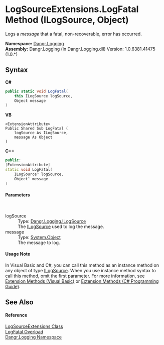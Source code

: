 # LogSourceExtensions.LogFatal Method (ILogSource, Object)
 

Logs a *message* that a fatal, non-recoverable, error has occurred.

**Namespace:**&nbsp;<a href="N_Dangr_Logging">Dangr.Logging</a><br />**Assembly:**&nbsp;Dangr.Logging (in Dangr.Logging.dll) Version: 1.0.6381.41475 (1.0.*)

## Syntax

**C#**<br />
``` C#
public static void LogFatal(
	this ILogSource logSource,
	Object message
)
```

**VB**<br />
``` VB
<ExtensionAttribute>
Public Shared Sub LogFatal ( 
	logSource As ILogSource,
	message As Object
)
```

**C++**<br />
``` C++
public:
[ExtensionAttribute]
static void LogFatal(
	ILogSource^ logSource, 
	Object^ message
)
```


#### Parameters
&nbsp;<dl><dt>logSource</dt><dd>Type: <a href="T_Dangr_Logging_ILogSource">Dangr.Logging.ILogSource</a><br />The <a href="T_Dangr_Logging_ILogSource">ILogSource</a> used to log the message.</dd><dt>message</dt><dd>Type: <a href="http://msdn2.microsoft.com/en-us/library/e5kfa45b" target="_blank">System.Object</a><br />The message to log.</dd></dl>

#### Usage Note
In Visual Basic and C#, you can call this method as an instance method on any object of type <a href="T_Dangr_Logging_ILogSource">ILogSource</a>. When you use instance method syntax to call this method, omit the first parameter. For more information, see <a href="http://msdn.microsoft.com/en-us/library/bb384936.aspx">Extension Methods (Visual Basic)</a> or <a href="http://msdn.microsoft.com/en-us/library/bb383977.aspx">Extension Methods (C# Programming Guide)</a>.

## See Also


#### Reference
<a href="T_Dangr_Logging_LogSourceExtensions">LogSourceExtensions Class</a><br /><a href="Overload_Dangr_Logging_LogSourceExtensions_LogFatal">LogFatal Overload</a><br /><a href="N_Dangr_Logging">Dangr.Logging Namespace</a><br />
